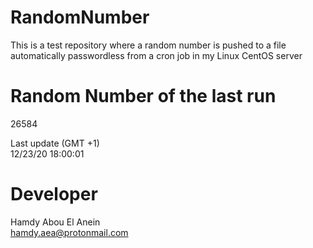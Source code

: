 # RandomNumber    
This is a test repository where a random number is pushed to a file automatically passwordless from a cron job in my Linux CentOS server    
# Random Number of the last run   
26584
      
Last update (GMT +1)    
12/23/20 18:00:01
# Developer    
Hamdy Abou El Anein   
hamdy.aea@protonmail.com
